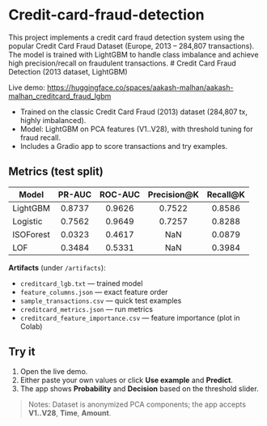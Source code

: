 # Credit-card-fraud-detection
This project implements a credit card fraud detection system using the popular Credit Card Fraud Dataset (Europe, 2013 – 284,807 transactions). The model is trained with LightGBM to handle class imbalance and achieve high precision/recall on fraudulent transactions. # Credit Card Fraud Detection (2013 dataset, LightGBM)

Live demo: https://huggingface.co/spaces/aakash-malhan/aakash-malhan_creditcard_fraud_lgbm

- Trained on the classic Credit Card Fraud (2013) dataset (284,807 tx, highly imbalanced).
- Model: LightGBM on PCA features (V1..V28), with threshold tuning for fraud recall.
- Includes a Gradio app to score transactions and try examples.

## Metrics (test split)
| Model      | PR-AUC | ROC-AUC | Precision@K | Recall@K |
|------------|:------:|:-------:|:-----------:|:--------:|
| LightGBM   | 0.8737 | 0.9626  |    0.7522   |  0.8586  |
| Logistic   | 0.7562 | 0.9649  |    0.7257   |  0.8288  |
| ISOForest  | 0.0323 | 0.4617  |     NaN     |   0.0879 |
| LOF        | 0.3484 | 0.5331  |     NaN     |   0.3984 |

**Artifacts** (under `/artifacts`):
- `creditcard_lgb.txt` — trained model
- `feature_columns.json` — exact feature order
- `sample_transactions.csv` — quick test examples
- `creditcard_metrics.json` — run metrics
- `creditcard_feature_importance.csv` — feature importance (plot in Colab)

## Try it
1. Open the live demo.
2. Either paste your own values or click **Use example** and **Predict**.
3. The app shows **Probability** and **Decision** based on the threshold slider.

> Notes: Dataset is anonymized PCA components; the app accepts **V1..V28**, **Time**, **Amount**.




